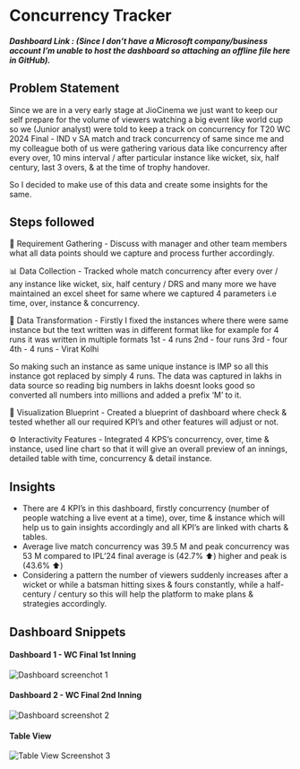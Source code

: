# Concurrency Tracker

##### Dashboard Link : (Since I don’t have a Microsoft company/business account I’m unable to host the dashboard so attaching an offline file here in GitHub). 

## Problem Statement

Since we are in a very early stage at JioCinema we just want to keep our self prepare for the volume of viewers watching a big event like world cup so we (Junior analyst) were told to keep a track on concurrency for T20 WC 2024 Final - IND v SA match and track concurrency of same since me and my colleague both of us were gathering various data like concurrency after every over, 10 mins interval / after particular instance like wicket, six, half century, last 3 overs, & at the time of trophy handover.

So I decided to make use of this data and create some insights for the same.

## Steps followed

📅 Requirement Gathering - Discuss with manager and other team members what all data points should we capture and process further accordingly.

📊 Data Collection - Tracked whole match concurrency after every over / any instance like wicket, six, half century / DRS and many more we have maintained an excel sheet for same where we captured 4 parameters i.e time, over, instance & concurrency.

🔄 Data Transformation - Firstly I fixed the instances where there were same instance but the text written was in different format like for example for 4 runs it was written in multiple formats 
1st - 4 runs
2nd - four runs
3rd - four
4th - 4 runs - Virat Kolhi

So making such an instance as same unique instance is IMP so all this instance got replaced by simply 4 runs.
The data was captured in lakhs in data source so reading big numbers in lakhs doesnt looks good so converted all numbers into millions and added a prefix ‘M’ to it.

🎨 Visualization Blueprint - Created a blueprint of dashboard where check & tested whether all our required KPI’s and other features will adjust or not.

⚙️ Interactivity Features - Integrated 4 KPS’s concurrency, over, time  & instance, used line chart so that it will give an overall preview of an innings, detailed table with time, concurrency & detail instance.

## Insights

- There are 4 KPI’s in this dashboard, firstly concurrency (number of people watching a live event at a time), over, time & instance which will help us to gain insights accordingly and all KPI’s are linked with charts & tables.
- Average live match concurrency was 39.5 M and peak concurrency was 53 M compared to IPL’24 final average is (42.7% ⬆️) higher and peak is (43.6% ⬆️)
- Considering a pattern the number of viewers suddenly increases after a wicket or while a batsman hitting sixes & fours constantly, while a half-century / century so this will help the platform to make plans & strategies accordingly.


## Dashboard Snippets

#### Dashboard 1 - WC Final 1st Inning
![Dashboard screenchot 1](https://github.com/user-attachments/assets/3474c86e-c3fb-4d78-9ee8-128f30ee6a7e)

#### Dashboard 2 - WC Final 2nd Inning
![Dashboard screenshot 2](https://github.com/user-attachments/assets/4da492f4-fe58-4ac0-b606-63799b4d0893)

#### Table View
![Table View Screenshot 3](https://github.com/user-attachments/assets/dc8bc8d3-e9f3-4ec2-83c3-6fadeac4cc00)

